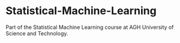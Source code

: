 # Statistical-Machine-Learning
Part of the Statistical Machine Learning course at AGH University of Science and Technology.
